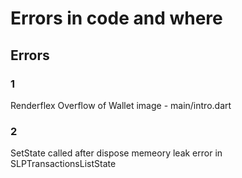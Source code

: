 # Errors in code and where

## Errors

### 1

Renderflex Overflow of Wallet image - main/intro.dart

### 2 

SetState called after dispose memeory leak error in SLPTransactionsListState
